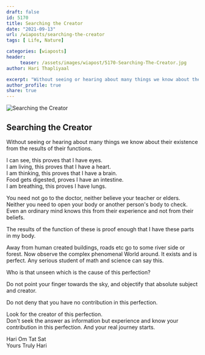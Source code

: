 ```yaml
---
draft: false
id: 5170 
title: Searching the Creator
date: "2021-09-13"
url: /wiaposts/searching-the-creator
tags: [ Life, Nature]    

categories: [wiaposts] 
header:
     teaser: /assets/images/wiapost/5170-Searching-The-Creator.jpg
author: Hari Thapliyaal 

excerpt: "Without seeing or hearing about many things we know about their existence from the results of their functions. I can see, this proves that I have eyes. I am living, this proves that I have a heart. I am thinking,"
author_profile: true 
share: true 
---
```

![Searching the Creator](/assets/images/wiapost/5170-Searching-The-Creator.jpg)     
   
## Searching the Creator      
   
Without seeing or hearing about many things we know about their existence from the results of their functions.     
    
I can see, this proves that I have eyes.    
I am living, this proves that I have a heart.     
I am thinking, this proves that I have a brain.    
Food gets digested, proves I have an intestine.     
I am breathing, this proves I have lungs.     
    
You need not go to the doctor, neither believe your teacher or elders.     
Neither you need to open your body or another person's body to check.    
Even an ordinary mind knows this from their experience and not from their beliefs.    
    
The results of the function of these is proof enough that I have these parts in my body.     
    
Away from human created buildings, roads etc go to some river side or forest. Now observe the complex phenomenal World around. It exists and is perfect. Any serious student of math and science can say this.     
    
Who is that unseen which is the cause of this perfection?    
    
Do not point your finger towards the sky, and objectify that absolute subject and creator.     
    
Do not deny that you have no contribution in this perfection.     
    
Look for the creator of this perfection.     
Don't seek the answer as information but experience and know your contribution in this perfection. And your real journey starts.    
    
Hari Om Tat Sat     
Yours Truly Hari    
